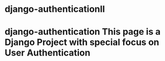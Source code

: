 # django-authenticationII
# django-authentication This page is a Django Project with special focus on User Authentication
